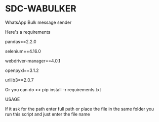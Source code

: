 # SDC-WABULKER
WhatsApp Bulk message sender 

Here's a requirements

pandas==2.2.0

selenium==4.16.0

webdriver-manager==4.0.1

openpyxl==3.1.2

urllib3==2.0.7

Or you can do >>
pip install -r requirements.txt


USAGE 

If it ask for the path enter full path or place the file in the same folder you run this script and just enter the file name 
    
    
